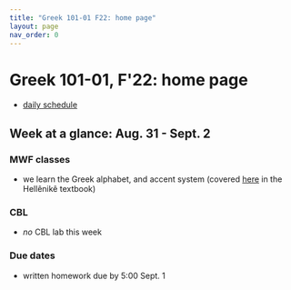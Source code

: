 ```yaml
---
title: "Greek 101-01 F22: home page"
layout: page
nav_order: 0
---
```



# Greek 101-01, F'22: home page

- [daily schedule](./schedule)

## Week at a glance: Aug. 31 - Sept. 2

### MWF classes

- we learn the Greek alphabet, and accent system (covered  [here](https://hellenike.github.io/textbook/preliminaries/) in the Hellênikê textbook)


### CBL

- *no* CBL lab this week

### Due dates

- written homework due by 5:00 Sept. 1